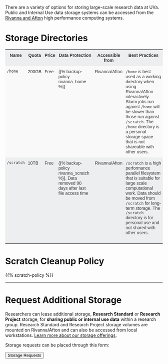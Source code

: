 <p class="lead">There are a variety of options for storing large-scale research data at UVa. Public and Internal Use data storage systems can be accessed from the <a href="/userinfo/hpc">Rivanna and Afton</a> high performance computing systems.</p>

<style type="text/css">
.tg  {border-collapse:collapse;border-spacing:0;border-color:#ccc;}
.tg td{font-family:Arial, sans-serif;font-size:14px;padding:10px 5px;border-style:solid;border-width:0px;overflow:hidden;word-break:normal;border-color:#ccc;color:#333;background-color:#fff;}
.tg th{font-family:Arial, sans-serif;font-size:14px;font-weight:normal;padding:10px 5px;border-style:solid;border-width:0px;overflow:hidden;word-break:normal;border-color:#ccc;color:#333;background-color:#f0f0f0;}
.tg .tg-hy9w{background-color:#eceeef;border-color:inherit;vertical-align:top}
.tg .tg-dc35{background-color:#f9f9f9;border-color:inherit;vertical-align:top}
.tg .tg-0qmj{font-weight:bold;background-color:#eceeef;border-color:inherit;vertical-align:top}
</style>

# Storage Directories

<div>
<table class="tg">
  <tr>
    <th class="tg-0qmj">Name</th>
    <th class="tg-0qmj">Quota</th>
    <th class="tg-0qmj">Price</th>
    <th class="tg-0qmj">Data Protection</th>
    <th class="tg-0qmj">Accessible from</th>
    <th class="tg-0qmj">Best Practices</th>
  </tr>
  <tr>
    <td class="tg-dc35"><code>/home</code></td>
    <td class="tg-dc35">200GB</td>
    <td class="tg-dc35">Free</td>
    <td class="tg-dc35">{{% backup-policy rivanna_home %}}</td>
    <td class="tg-dc35">Rivanna/Afton</td>
    <td class="tg-dc35"><code>/home</code> is best used as a working directory when using Rivanna/Afton interactively. Slurm jobs run against <code>/home</code> will be slower than those run against <code>/scratch</code>. The <code>/home</code> directory is a personal storage space that is not shareable with other users.</td>
  </tr>
  <tr>
    <td class="tg-hy9w"><code>/scratch</code></td>
    <td class="tg-hy9w">10TB</td>
    <td class="tg-hy9w">Free</td>
    <td class="tg-hy9w">{{% backup-policy rivanna_scratch %}}, Data removed 90 days after last file access time</td>
    <td class="tg-hy9w">Rivanna/Afton</td>
    <td class="tg-hy9w"><code>/scratch</code> is a high performance parallel filesystem that is suitable for large scale computational work. Data should be moved from <code>/scratch</code> for long-term storage. The <code>/scratch</code> directory is for personal use and not shared with other users.<br /><br />
  </tr>
</table>
</div>


# Scratch Cleanup Policy

{{% scratch-policy %}}

- - -

# Request Additional Storage

Researchers can lease additional storage, **Research Standard** or **Research Project** storage, for **sharing public or internal use data** within a research group. Research Standard and Research Project storage volumes are mounted on Rivanna/Afton and can also be accessed from local workstations. [Learn more about our storage offerings](/userinfo/storage/#public-internal-use-sensitive-data-storage).

Storage requests can be placed through this form:

[<button class="btn btn-success">Storage Requests</button>](/form/storage/)
